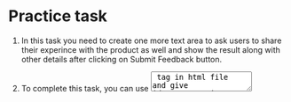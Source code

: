 # Practice task

1. In this task you need to create one more text area to ask users to share their experince with the product as well and show the result along with other details after clicking on Submit Feedback button.

2. To complete this task, you can use <textarea> tag in html file and give id='userExperince' as attribute for this tag.

3. Then access the details entered by user in javaScript file by accessing the input of this textarea using document.getElementById('userExperince') and store its value in one variable.

4. Then show trhe output after button is clicked with other user's entered details.
